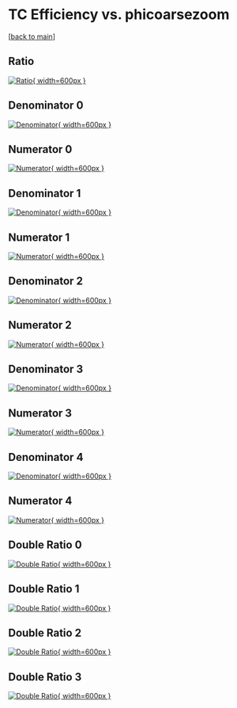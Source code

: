 # TC Efficiency vs. phicoarsezoom

[[back to main](./)]



## Ratio

[![Ratio](../mtv/var/TC_loweta_0_0_eff_phicoarsezoom.png){ width=600px }](../mtv/var/TC_loweta_0_0_eff_phicoarsezoom.pdf)

## Denominator 0

[![Denominator](../mtv/den/TC_loweta_0_0_eff_phicoarsezoom_den0.png){ width=600px }](../mtv/den/TC_loweta_0_0_eff_phicoarsezoom_den0.pdf)

## Numerator 0

[![Numerator](../mtv/num/TC_loweta_0_0_eff_phicoarsezoom_num0.png){ width=600px }](../mtv/num/TC_loweta_0_0_eff_phicoarsezoom_num0.pdf)

## Denominator 1

[![Denominator](../mtv/den/TC_loweta_0_0_eff_phicoarsezoom_den1.png){ width=600px }](../mtv/den/TC_loweta_0_0_eff_phicoarsezoom_den1.pdf)

## Numerator 1

[![Numerator](../mtv/num/TC_loweta_0_0_eff_phicoarsezoom_num1.png){ width=600px }](../mtv/num/TC_loweta_0_0_eff_phicoarsezoom_num1.pdf)

## Denominator 2

[![Denominator](../mtv/den/TC_loweta_0_0_eff_phicoarsezoom_den2.png){ width=600px }](../mtv/den/TC_loweta_0_0_eff_phicoarsezoom_den2.pdf)

## Numerator 2

[![Numerator](../mtv/num/TC_loweta_0_0_eff_phicoarsezoom_num2.png){ width=600px }](../mtv/num/TC_loweta_0_0_eff_phicoarsezoom_num2.pdf)

## Denominator 3

[![Denominator](../mtv/den/TC_loweta_0_0_eff_phicoarsezoom_den3.png){ width=600px }](../mtv/den/TC_loweta_0_0_eff_phicoarsezoom_den3.pdf)

## Numerator 3

[![Numerator](../mtv/num/TC_loweta_0_0_eff_phicoarsezoom_num3.png){ width=600px }](../mtv/num/TC_loweta_0_0_eff_phicoarsezoom_num3.pdf)

## Denominator 4

[![Denominator](../mtv/den/TC_loweta_0_0_eff_phicoarsezoom_den4.png){ width=600px }](../mtv/den/TC_loweta_0_0_eff_phicoarsezoom_den4.pdf)

## Numerator 4

[![Numerator](../mtv/num/TC_loweta_0_0_eff_phicoarsezoom_num4.png){ width=600px }](../mtv/num/TC_loweta_0_0_eff_phicoarsezoom_num4.pdf)

## Double Ratio 0

[![Double Ratio](../mtv/ratio/TC_loweta_0_0_eff_phicoarsezoom_ratio0.png){ width=600px }](../mtv/ratio/TC_loweta_0_0_eff_phicoarsezoom_ratio0.pdf)

## Double Ratio 1

[![Double Ratio](../mtv/ratio/TC_loweta_0_0_eff_phicoarsezoom_ratio1.png){ width=600px }](../mtv/ratio/TC_loweta_0_0_eff_phicoarsezoom_ratio1.pdf)

## Double Ratio 2

[![Double Ratio](../mtv/ratio/TC_loweta_0_0_eff_phicoarsezoom_ratio2.png){ width=600px }](../mtv/ratio/TC_loweta_0_0_eff_phicoarsezoom_ratio2.pdf)

## Double Ratio 3

[![Double Ratio](../mtv/ratio/TC_loweta_0_0_eff_phicoarsezoom_ratio3.png){ width=600px }](../mtv/ratio/TC_loweta_0_0_eff_phicoarsezoom_ratio3.pdf)

